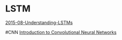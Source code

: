 # LSTM
[2015-08-Understanding-LSTMs](https://colah.github.io/posts/2015-08-Understanding-LSTMs)

#CNN
[Introduction to Convolutional Neural Networks](https://cs.nju.edu.cn/wujx/paper/CNN.pdf)
